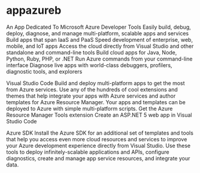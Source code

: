 # appazureb
An App Dedicated To Microsoft
Azure Developer Tools 
Easily build, debug, deploy, diagnose, and manage multi-platform, scalable apps and services
Build apps that span IaaS and PaaS
Speed development of enterprise, web, mobile, and IoT apps
Access the cloud directly from Visual Studio and other standalone and command-line tools
Build cloud apps for Java, Node, Python, Ruby, PHP, or .NET
Run Azure commands from your command-line interface
Diagnose live apps with world-class debuggers, profilers, diagnostic tools, and explorers

Visual Studio Code
Build and deploy multi-platform apps to get the most from Azure services. Use any of the hundreds of cool extensions and themes that help integrate your apps with Azure services and author templates for Azure Resource Manager. Your apps and templates can be deployed to Azure with simple multi-platform scripts.
Get the Azure Resource Manager Tools extension
Create an ASP.NET 5 web app in Visual Studio Code
 
Azure SDK
Install the Azure SDK for an additional set of templates and tools that help you access even more cloud resources and services to improve your Azure development experience directly from Visual Studio. Use these tools to deploy infinitely-scalable applications and APIs, configure diagnostics, create and manage app service resources, and integrate your data.
